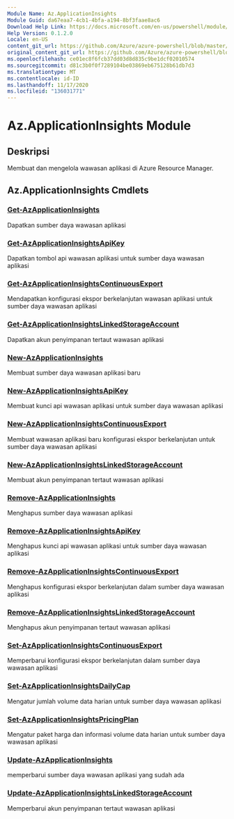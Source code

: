 ```yaml
---
Module Name: Az.ApplicationInsights
Module Guid: da67eaa7-4cb1-4bfa-a194-8bf3faae8ac6
Download Help Link: https://docs.microsoft.com/en-us/powershell/module/az.applicationinsights
Help Version: 0.1.2.0
Locale: en-US
content_git_url: https://github.com/Azure/azure-powershell/blob/master/src/ApplicationInsights/ApplicationInsights/help/Az.ApplicationInsights.md
original_content_git_url: https://github.com/Azure/azure-powershell/blob/master/src/ApplicationInsights/ApplicationInsights/help/Az.ApplicationInsights.md
ms.openlocfilehash: ce01ec8f6fcb37dd03d8d835c9be1dcf02010574
ms.sourcegitcommit: d81c3b0f0f7289104be03869eb675128b61db7d3
ms.translationtype: MT
ms.contentlocale: id-ID
ms.lasthandoff: 11/17/2020
ms.locfileid: "136031771"
---
```

# Az.ApplicationInsights Module
## Deskripsi
Membuat dan mengelola wawasan aplikasi di Azure Resource Manager.

## Az.ApplicationInsights Cmdlets
### [Get-AzApplicationInsights](Get-AzApplicationInsights.md)
Dapatkan sumber daya wawasan aplikasi

### [Get-AzApplicationInsightsApiKey](Get-AzApplicationInsightsApiKey.md)
Dapatkan tombol api wawasan aplikasi untuk sumber daya wawasan aplikasi

### [Get-AzApplicationInsightsContinuousExport](Get-AzApplicationInsightsContinuousExport.md)
Mendapatkan konfigurasi ekspor berkelanjutan wawasan aplikasi untuk sumber daya wawasan aplikasi

### [Get-AzApplicationInsightsLinkedStorageAccount](Get-AzApplicationInsightsLinkedStorageAccount.md)
Dapatkan akun penyimpanan tertaut wawasan aplikasi

### [New-AzApplicationInsights](New-AzApplicationInsights.md)
Membuat sumber daya wawasan aplikasi baru

### [New-AzApplicationInsightsApiKey](New-AzApplicationInsightsApiKey.md)
Membuat kunci api wawasan aplikasi untuk sumber daya wawasan aplikasi

### [New-AzApplicationInsightsContinuousExport](New-AzApplicationInsightsContinuousExport.md)
Membuat wawasan aplikasi baru konfigurasi ekspor berkelanjutan untuk sumber daya wawasan aplikasi

### [New-AzApplicationInsightsLinkedStorageAccount](New-AzApplicationInsightsLinkedStorageAccount.md)
Membuat akun penyimpanan tertaut wawasan aplikasi

### [Remove-AzApplicationInsights](Remove-AzApplicationInsights.md)
Menghapus sumber daya wawasan aplikasi

### [Remove-AzApplicationInsightsApiKey](Remove-AzApplicationInsightsApiKey.md)
Menghapus kunci api wawasan aplikasi untuk sumber daya wawasan aplikasi

### [Remove-AzApplicationInsightsContinuousExport](Remove-AzApplicationInsightsContinuousExport.md)
Menghapus konfigurasi ekspor berkelanjutan dalam sumber daya wawasan aplikasi

### [Remove-AzApplicationInsightsLinkedStorageAccount](Remove-AzApplicationInsightsLinkedStorageAccount.md)
Menghapus akun penyimpanan tertaut wawasan aplikasi

### [Set-AzApplicationInsightsContinuousExport](Set-AzApplicationInsightsContinuousExport.md)
Memperbarui konfigurasi ekspor berkelanjutan dalam sumber daya wawasan aplikasi

### [Set-AzApplicationInsightsDailyCap](Set-AzApplicationInsightsDailyCap.md)
Mengatur jumlah volume data harian untuk sumber daya wawasan aplikasi

### [Set-AzApplicationInsightsPricingPlan](Set-AzApplicationInsightsPricingPlan.md)
Mengatur paket harga dan informasi volume data harian untuk sumber daya wawasan aplikasi

### [Update-AzApplicationInsights](Update-AzApplicationInsights.md)
memperbarui sumber daya wawasan aplikasi yang sudah ada

### [Update-AzApplicationInsightsLinkedStorageAccount](Update-AzApplicationInsightsLinkedStorageAccount.md)
Memperbarui akun penyimpanan tertaut wawasan aplikasi

